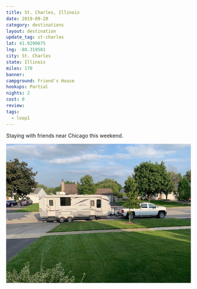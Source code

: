 ```yaml
---
title: St. Charles, Illinois
date: 2019-09-20
category: destinations
layout: destination
update_tag: st-charles
lat: 41.9290675 
lng: -88.319581
city: St. Charles
state: Illinois
miles: 170
banner: 
campground: Friend's House
hookups: Partial
nights: 2
cost: 0
review:
tags:
  - loop1
---
```


<p>Staying with friends near Chicago this weekend.</p>
<img src="/assets/img/destinations/illinois/st-charles.jpg">
